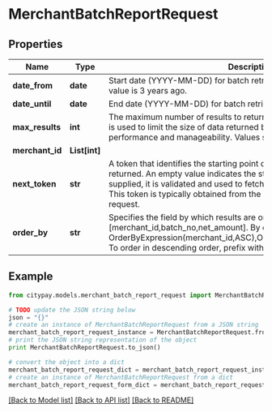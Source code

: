 # MerchantBatchReportRequest


## Properties

Name | Type | Description | Notes
------------ | ------------- | ------------- | -------------
**date_from** | **date** | Start date (YYYY-MM-DD) for batch retrieval range, inclusive. Maximum value is 3 years ago. | [optional] 
**date_until** | **date** | End date (YYYY-MM-DD) for batch retrieval range, inclusive. | [optional] 
**max_results** | **int** | The maximum number of results to return in a single response. This value is used to limit the size of data returned by the API, enhancing performance and manageability. Values should be between 5 and 250. | [optional] 
**merchant_id** | **List[int]** |  | [optional] 
**next_token** | **str** | A token that identifies the starting point of the page of results to be returned. An empty value indicates the start of the dataset. When supplied, it is validated and used to fetch the subsequent page of results. This token is typically obtained from the response of a previous pagination request. | [optional] 
**order_by** | **str** | Specifies the field by which results are ordered. Available fields are [merchant_id,batch_no,net_amount]. By default, fields are ordered by OrderByExpression(merchant_id,ASC),OrderByExpression(batch_no,ASC). To order in descending order, prefix with &#39;-&#39; or suffix with &#39; DESC&#39;. | [optional] 

## Example

```python
from citypay.models.merchant_batch_report_request import MerchantBatchReportRequest

# TODO update the JSON string below
json = "{}"
# create an instance of MerchantBatchReportRequest from a JSON string
merchant_batch_report_request_instance = MerchantBatchReportRequest.from_json(json)
# print the JSON string representation of the object
print MerchantBatchReportRequest.to_json()

# convert the object into a dict
merchant_batch_report_request_dict = merchant_batch_report_request_instance.to_dict()
# create an instance of MerchantBatchReportRequest from a dict
merchant_batch_report_request_form_dict = merchant_batch_report_request.from_dict(merchant_batch_report_request_dict)
```
[[Back to Model list]](../README.md#documentation-for-models) [[Back to API list]](../README.md#documentation-for-api-endpoints) [[Back to README]](../README.md)


